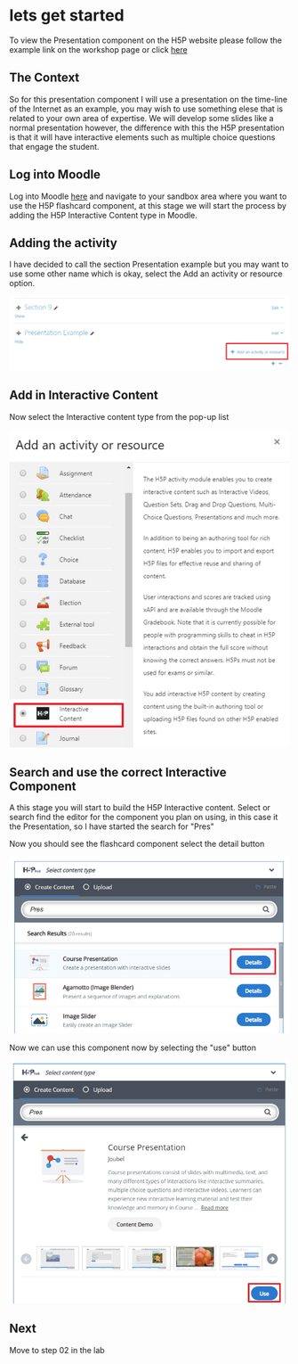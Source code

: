 # lets get started

To view the Presentation component on the H5P website please follow the example link on the workshop page or click <a href="https://h5p.org/presentation" target="_blank">here</a>

## The Context

So for this presentation component I will use a presentation on the time-line of the Internet as an example, you may wish to use something elese that is related to your own area of expertise. We will develop some slides like a normal presentation however, the difference with this the H5P presentation is that it will have interactive elements such as multiple choice questions that engage the student.


## Log into Moodle

Log into Moodle <a href="http://conorpaul.com/moodle35" target="_blank">here</a>  and navigate to your sandbox area where you want to use the H5P flashcard component, at this stage we will start the process by adding the H5P Interactive Content type in Moodle.

## Adding the activity

I have decided to call the section Presentation example but you may want to use some other name which is okay, select the Add an activity or resource option.

![](img/04.jpg)

## Add in Interactive Content

Now select the Interactive content type from the pop-up list

![](img/05.jpg)

## Search and use the correct Interactive Component

A this stage you will start to build the H5P Interactive content. Select or search find the editor for the component you plan on using, in this case it the Presentation, so I have started the search for "Pres"

Now you should see the flashcard component select the detail button 

![](img/07.jpg)

Now we can use this component now by selecting the "use" button

![](img/08.jpg)

## Next

Move to step 02 in the lab
